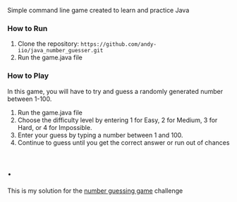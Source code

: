 Simple command line game created to learn and practice Java

### How to Run
1. Clone the repository:
   `https://github.com/andy-iio/java_number_guesser.git`
2. Run the game.java file

### How to Play
In this game, you will have to try and guess a randomly generated number between 1-100.
1. Run the game.java file
2. Choose the difficulty level by entering 1 for Easy, 2 for Medium, 3 for Hard, or 4 for Impossible.
3. Enter your guess by typing a number between 1 and 100.
4. Continue to guess until you get the correct answer or run out of chances





# .
This is my solution for the [number guessing game](https://roadmap.sh/projects/number-guessing-game) challenge
